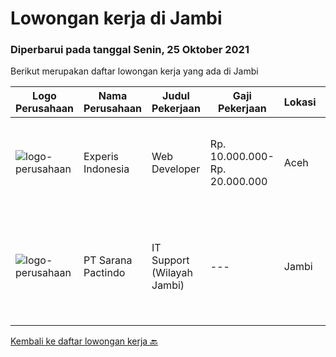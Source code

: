 
  # Lowongan kerja di Jambi

  ### Diperbarui pada tanggal Senin, 25 Oktober 2021

  Berikut merupakan daftar lowongan kerja yang ada di Jambi

  |Logo Perusahaan | Nama Perusahaan | Judul Pekerjaan | Gaji Pekerjaan | Lokasi | Deskripsi | Tanggal diunggah | Pranala |
  | -------------- | --------------- | --------------- | --------- | --------- | -------------- | ------- | ----------- |
  |![logo-perusahaan](https://image-service-cdn.seek.com.au/314ed38ba58cf54b5555f434a5bf338661292eb7/ee4dce1061f3f616224767ad58cb2fc751b8d2dc)|Experis Indonesia|Web Developer|Rp. 10.000.000-Rp. 20.000.000|Aceh|On behalf of our client, we are looking for a Web Developer with these following details: Responsibilities: Website and software application...|Rabu, 06 Oktober 2021|https://www.jobstreet.co.id/id/job/web-developer-3649693?token=0~36892260-8029-4cde-9b4f-0b1b5e51289c&sectionRank=1&jobId=jobstreet-id-job-3649693|
|![logo-perusahaan](https://image-service-cdn.seek.com.au/98982338245954acade7338ecccff8adaf4bc449/ee4dce1061f3f616224767ad58cb2fc751b8d2dc)|PT Sarana Pactindo|IT Support (Wilayah Jambi)|---|Jambi|Persyaratan :  Lulusan SMK/D3 (Rekayasa Perangkat Lunak/Informatika sederajat sesuai dengan bidang IT) Terbiasa menggunakan OS Linux ( minimal Ubuntu...|Jumat, 01 Oktober 2021|https://www.jobstreet.co.id/id/job/it-support-wilayah-jambi-3645362?token=0~36892260-8029-4cde-9b4f-0b1b5e51289c&sectionRank=2&jobId=jobstreet-id-job-3645362|


  [Kembali ke daftar lowongan kerja 🔙](../README.md#daftar-lowongan-kerja)
  